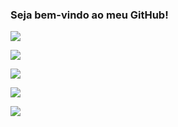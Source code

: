 ### Seja bem-vindo ao meu GitHub!

![](https://img.shields.io/badge/Sistema%20Operacional-Windows-0078D7?style=for-the-badge&logo=windows)

![](https://img.shields.io/badge/IDE-Visual%20Studio-0078D7?style=for-the-badge&logo=visualstudio)

![](https://img.shields.io/badge/Linguagem-C%23-0078D7?style=for-the-badge&logo=csharp)

![](https://img.shields.io/badge/Plataforma-.NET-0078D7?style=for-the-badge&logo=dotnet)

![](https://img.shields.io/badge/DBMS-MySQL-0078D7?style=for-the-badge&logo=mysql)
